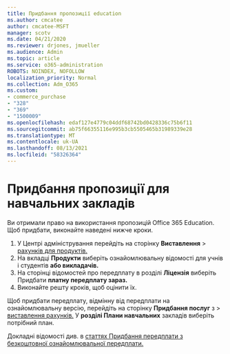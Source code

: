 ```yaml
---
title: Придбання пропозиції education
ms.author: cmcatee
author: cmcatee-MSFT
manager: scotv
ms.date: 04/21/2020
ms.reviewer: drjones, jmueller
ms.audience: Admin
ms.topic: article
ms.service: o365-administration
ROBOTS: NOINDEX, NOFOLLOW
localization_priority: Normal
ms.collection: Adm_O365
ms.custom:
- commerce_purchase
- "328"
- "369"
- "1500009"
ms.openlocfilehash: edaf127e4779c04ddf68742bd0428336c75b6f11
ms.sourcegitcommit: ab75f66355116e995b3cb5505465b31989339e28
ms.translationtype: MT
ms.contentlocale: uk-UA
ms.lasthandoff: 08/13/2021
ms.locfileid: "58326364"
---
```

# <a name="how-to-purchase-an-education-offer"></a>Придбання пропозиції для навчальних закладів

Ви отримали право на використання пропозицій Office 365 Education. Щоб придбати, виконайте наведені нижче кроки.
  
1. У Центрі адміністрування перейдіть на сторінку **Виставлення** \> [рахунків для продуктів.](https://go.microsoft.com/fwlink/p/?linkid=842054)
2. На вкладці **Продукти** виберіть ознайомлювальну відомості для учнів і студентів **або викладачів.**
3. На сторінці відомостей про передплату в розділі **Ліцензія** виберіть Придбати **платну передплату зараз.**
4. Виконайте решту кроків, щоб оцінити їх.

Щоб придбати передплату, відмінну від передплати на ознайомлювальну версію, перейдіть на сторінку **Придбання послуг** з \> [виставлення рахунків.](https://go.microsoft.com/fwlink/p/?linkid=868433) У **розділі Плани навчальних** закладів виберіть потрібний план.

Докладні відомості див. в [статтях Придбання передплати з безкоштовної ознайомлювальної передплати.](https://docs.microsoft.com/microsoft-365/commerce/try-or-buy-microsoft-365#buy-a-subscription-from-your-free-trial)